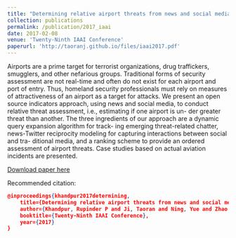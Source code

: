 ```yaml
---
title: "Determining relative airport threats from news and social media"
collection: publications
permalink: /publication/2017_iaai
date: 2017-02-08
venue: 'Twenty-Ninth IAAI Conference'
paperurl: 'http://taoranj.github.io/files/iaai2017.pdf'
---
```


Airports are a prime target for terrorist organizations, drug traffickers, smugglers, and other nefarious groups. Traditional forms of security assessment are not real-time and often do not exist for each airport and port of entry. Thus, homeland security professionals must rely on measures of attractiveness of an airport as a target for attacks. We present an open source indicators approach, using news and social media, to conduct relative threat assessment, i.e., estimating if one airport is un- der greater threat than another. The three ingredients of our approach are a dynamic query expansion algorithm for track- ing emerging threat-related chatter, news-Twitter reciprocity modeling for capturing interactions between social and tra- ditional media, and a ranking scheme to provide an ordered assessment of airport threats. Case studies based on actual aviation incidents are presented.

[Download paper here](http://taoranj.github.io/files/iaai2017.pdf)

Recommended citation:
```json
@inproceedings{khandpur2017determining,
    title={Determining relative airport threats from news and social media},
    author={Khandpur, Rupinder P and Ji, Taoran and Ning, Yue and Zhao, Liang and Lu, Chang-Tien and Smith, Erik R and Adams, Christopher and Ramakrishnan, Naren},
    booktitle={Twenty-Ninth IAAI Conference},
    year={2017}
}
```
